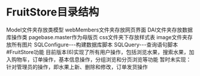 # FruitStore目录结构
Model文件夹存放类模型
webMembers文件夹存放网页界面
DAl文件夹存放数据库操作类
pagebase.master作为母版页
css文件夹下存放样式表
image文件夹存放所有图片
SQLConfigure---构建数据库脚本
SQLQuery---查询语句脚本
#FruitStore功能
目前版本(6)实现了所有用户操作，包括浏览水果，搜索水果，加入购物车，订单操作，基本信息操作，分组浏览和分页浏览等功能
暂时未实现：针对管理员的操作，即水果上新、删除和修改，订单发货操作


